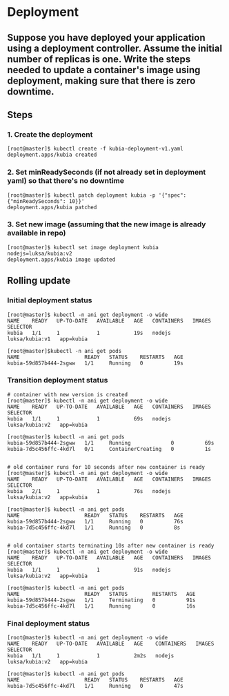 # Deployment

## Suppose you have deployed your application using a deployment controller. Assume the initial number of replicas is one. Write the steps needed to update a container's image using deployment, making sure that there is zero downtime.

## Steps

### 1. Create the deployment
```shell
[root@master]$ kubectl create -f kubia-deployment-v1.yaml
deployment.apps/kubia created
```

### 2. Set minReadySeconds (if not already set in deployment yaml) so that there's no downtime
```shell
[root@master]$ kubectl patch deployment kubia -p '{"spec": {"minReadySeconds": 10}}'
deployment.apps/kubia patched
```

### 3. Set new image (assuming that the new image is already available in repo)
```shell
[root@master]$ kubectl set image deployment kubia nodejs=luksa/kubia:v2
deployment.apps/kubia image updated
```

## Rolling update

### Initial deployment status
```shell
[root@master]$ kubectl -n ani get deployment -o wide
NAME    READY   UP-TO-DATE   AVAILABLE   AGE   CONTAINERS   IMAGES           SELECTOR
kubia   1/1     1            1           19s   nodejs       luksa/kubia:v1   app=kubia

[root@master]$kubectl -n ani get pods
NAME                     READY   STATUS    RESTARTS   AGE
kubia-59d857b444-2sgww   1/1     Running   0          19s
```

### Transition deployment status
```shell
# container with new version is created
[root@master]$ kubectl -n ani get deployment -o wide
NAME    READY   UP-TO-DATE   AVAILABLE   AGE   CONTAINERS   IMAGES           SELECTOR
kubia   1/1     1            1           69s   nodejs       luksa/kubia:v2   app=kubia

[root@master]$ kubectl -n ani get pods
kubia-59d857b444-2sgww   1/1     Running             0          69s
kubia-7d5c456ffc-4kd7l   0/1     ContainerCreating   0          1s


# old container runs for 10 seconds after new container is ready
[root@master]$ kubectl -n ani get deployment -o wide
NAME    READY   UP-TO-DATE   AVAILABLE   AGE   CONTAINERS   IMAGES           SELECTOR
kubia   2/1     1            1           76s   nodejs       luksa/kubia:v2   app=kubia

[root@master]$ kubectl -n ani get pods
NAME                     READY   STATUS    RESTARTS   AGE
kubia-59d857b444-2sgww   1/1     Running   0          76s
kubia-7d5c456ffc-4kd7l   1/1     Running   0          8s


# old container starts terminating 10s after new container is ready
[root@master]$ kubectl -n ani get deployment -o wide
NAME    READY   UP-TO-DATE   AVAILABLE   AGE   CONTAINERS   IMAGES           SELECTOR
kubia   1/1     1            1           91s   nodejs       luksa/kubia:v2   app=kubia

[root@master]$ kubectl -n ani get pods
NAME                     READY   STATUS        RESTARTS   AGE
kubia-59d857b444-2sgww   1/1     Terminating   0          91s
kubia-7d5c456ffc-4kd7l   1/1     Running       0          16s
```

### Final deployment status
```shell
[root@master]$ kubectl -n ani get deployment -o wide
NAME    READY   UP-TO-DATE   AVAILABLE   AGE    CONTAINERS   IMAGES           SELECTOR
kubia   1/1     1            1           2m2s   nodejs       luksa/kubia:v2   app=kubia

[root@master]$ kubectl -n ani get pods
NAME                     READY   STATUS    RESTARTS   AGE
kubia-7d5c456ffc-4kd7l   1/1     Running   0          47s
```
